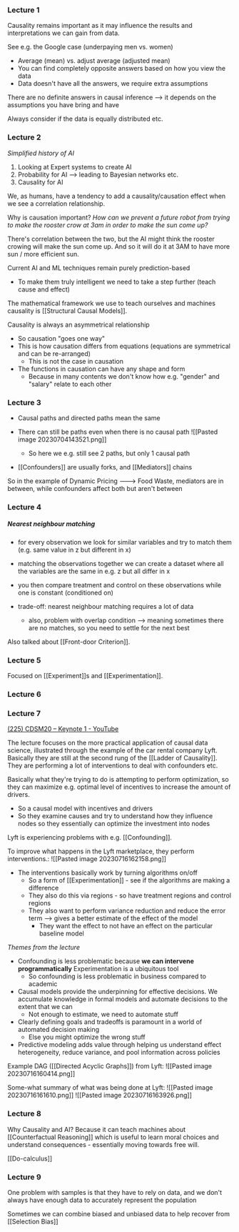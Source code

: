 ### Lecture 1
Causality remains important as it may influence the results and interpretations we can gain from data. 

See e.g. the Google case (underpaying men vs. women)
- Average (mean) vs. adjust average (adjusted mean)
- You can find completely opposite answers based on how you view the data
- Data doesn't have all the answers, we require extra assumptions

There are no definite answers in causal inference --> it depends on the assumptions you have bring and have

Always consider if the data is equally distributed etc.


### Lecture 2
*Simplified history of AI*
1. Looking at Expert systems to create AI
2. Probability for AI --> leading to Bayesian networks etc.
3. Causality for AI

We, as humans, have a tendency to add a causality/causation effect when we see a correlation relationship.

Why is causation important?
*How can we prevent a future robot from trying to make the rooster crow at 3am in order to make the sun come up?*

There's correlation between the two, but the AI might think the rooster crowing will make the sun come up. And so it will do it at 3AM to have more sun / more efficient sun.


Current AI and ML techniques remain purely prediction-based
- To make them truly intelligent we need to take a step further (teach cause and effect)

The mathematical framework we use to teach ourselves and machines causality is [[Structural Causal Models]]. 

Causality is always an asymmetrical relationship
- So causation "goes one way"
- This is how causation differs from equations (equations are symmetrical and can be re-arranged)
	- This is not the case in causation
- The functions in causation can have any shape and form
	- Because in many contents we don't know how e.g. "gender" and "salary" relate to each other


### Lecture 3
- Causal paths and directed paths mean the same
- There can still be paths even when there is no causal path
![[Pasted image 20230704143521.png]]
	- So here we e.g. still see 2 paths, but only 1 causal path


- [[Confounders]] are usually forks, and [[Mediators]] chains

So in the example of Dynamic Pricing ---> Food Waste, mediators are in between, while confounders affect both but aren't between



### Lecture 4
##### Nearest neighbour matching
- for every observation we look for similar variables and try to match them (e.g. same value in z but different in x) 
- matching the observations together we can create a dataset where all the variables are the same in e.g. z but all differ in x
- you then compare treatment and control on these observations while one is constant (conditioned on)

- trade-off: nearest neighbour matching requires a lot of data
	- also, problem with overlap condition --> meaning sometimes there are no matches, so you need to settle for the next best

Also talked about [[Front-door Criterion]]. 

### Lecture 5
Focused on [[Experiment]]s and [[Experimentation]].

### Lecture 6


### Lecture 7
[(225) CDSM20 – Keynote 1 - YouTube](https://www.youtube.com/watch?v=oTeygIetj34)

The lecture focuses on the more practical application of causal data science, illustrated through the example of the car rental company Lyft. Basically they are still at the second rung of the [[Ladder of Causality]]. They are performing a lot of interventions to deal with confounders etc.

Basically what they're trying to do is attempting to perform optimization, so they can maximize e.g. optimal level of incentives to increase the amount of drivers. 
- So a causal model with incentives and drivers
- So they examine causes and try to understand how they influence nodes so they essentially can optimize the investment into nodes

Lyft is experiencing problems with e.g. [[Confounding]]. 

To improve what happens in the Lyft marketplace, they perform interventions.:
![[Pasted image 20230716162158.png]]
- The interventions basically work by turning algorithms on/off
	- So a form of [[Experimentation]] - see if the algorithms are making a difference
	- They also do this via regions - so have treatment regions and control regions
	- They also want to perform variance reduction and reduce the error term --> gives a better estimate of the effect of the model
		- They want the effect to not have an effect on the particular baseline model

*Themes from the lecture*
- Confounding is less problematic because **we can intervene programmatically** Experimentation is a ubiquitous tool
	- So confounding is less problematic in business compared to academic
- Causal models provide the underpinning for effective decisions. We accumulate knowledge in formal models and automate decisions to the extent that we can
	- Not enough to estimate, we need to automate stuff
- Clearly defining goals and tradeoffs is paramount in a world of automated decision making
	- Else you might optimize the wrong stuff
- Predictive modeling adds value through helping us understand effect heterogeneity, reduce variance, and pool information across policies


Example DAG ([[Directed Acyclic Graphs]]) from Lyft:
![[Pasted image 20230716160414.png]]

Some-what summary of what was being done at Lyft:
![[Pasted image 20230716161610.png]]
![[Pasted image 20230716163926.png]]



### Lecture 8
Why Causality and AI? Because it can teach machines about [[Counterfactual Reasoning]] which is useful to learn moral choices and understand consequences - essentially moving towards free will.

[[Do-calculus]]



### Lecture 9
One problem with samples is that they have to rely on data, and we don't always have enough data to accurately represent the population

Sometimes we can combine biased and unbiased data to help recover from [[Selection Bias]]
